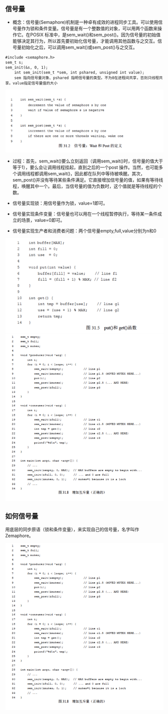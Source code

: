 ## 信号量

* 概念：信号量(Semaphore)机制是一种卓有成效的进程同步工具。可以使用信号量作为锁和条件变量。信号量是有一个整数值的对象，可以用两个函数来操作它。在POSIX 标准中，是sem_wait()和sem_post()。因为信号量的初始值能够决定其行为，所以首先要初始化信号量，才能调用其他函数与之交互。信号量初始化之后，可以调用sem_wait()或sem_post()与之交互。
```
#include <semaphore.h>
sem_t s;
sem_init(&s, 0, 1);
    int sem_init(sem_t *sem, int pshared, unsigned int value);
    sem 指向信号量对象、pshared 指明信号量的类型。不为0在进程间共享，否则只线程共享。value指定信号量值的大小
```

![avatar](static/1.png)

* 过程：首先，sem_wait()要么立刻返回（调用sem_wait()时，信号量的值大于等于1），要么会让调用线程挂起，直到之后的一个post 操作。当然，也可能多个调用线程都调用sem_wait()，因此都在队列中等待被唤醒。其次，sem_post()并没有等待某些条件满足。它直接增加信号量的值，如果有等待线程，唤醒其中一个。最后，当信号量的值为负数时，这个值就是等待线程的个数。

* 信号量实现锁：用信号量作为锁，value=1即可。

* 信号量实现条件变量：信号量也可以用在一个线程暂停执行，等待某一条件成立的场景，value=0即可。

* 信号量实现生产者和消费者问题：两个信号量empty,full,value分别为n和0

![avatar](static/2.png)
![avatar](static/3.png)

## 如何信号量

用底层的同步原语（锁和条件变量），来实现自己的信号量，名字叫作Zemaphore。

![avatar](static/4.png)
